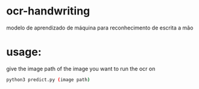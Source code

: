 # ocr-handwriting
modelo de aprendizado de máquina para reconhecimento de escrita a mão


# usage:
give the image path of the image you want to run the ocr on

```bash
python3 predict.py (image path)
```

